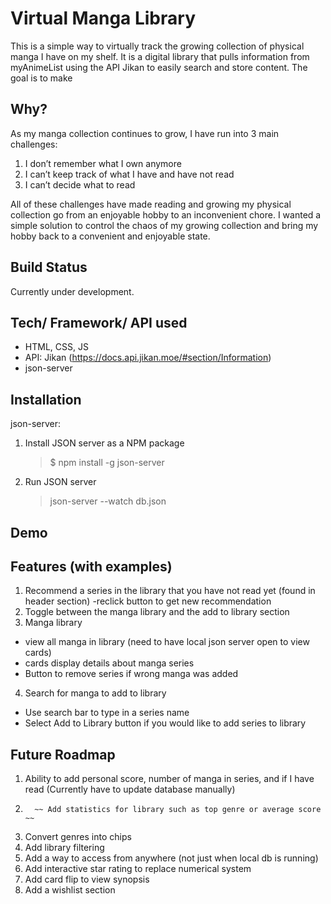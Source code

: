 # Virtual Manga Library

This is a simple way to virtually track the growing collection of physical manga I have on my shelf. It is a digital library that pulls information from myAnimeList using the API Jikan to easily search and store content. The goal is to make

## Why?

As my manga collection continues to grow, I have run into 3 main challenges:

1. I don’t remember what I own anymore
2. I can’t keep track of what I have and have not read
3. I can’t decide what to read

All of these challenges have made reading and growing my physical collection go from an enjoyable hobby to an inconvenient chore. I wanted a simple solution to control the chaos of my growing collection and bring my hobby back to a convenient and enjoyable state.

## Build Status

Currently under development.

## Tech/ Framework/ API used

- HTML, CSS, JS
- API: Jikan (https://docs.api.jikan.moe/#section/Information)
- json-server

## Installation

json-server:

1. Install JSON server as a NPM package
   > $ npm install -g json-server
2. Run JSON server
   > json-server --watch db.json

## Demo

## Features (with examples)

1. Recommend a series in the library that you have not read yet (found in header section)
   -reclick button to get new recommendation
2. Toggle between the manga library and the add to library section
3. Manga library

- view all manga in library (need to have local json server open to view cards)
- cards display details about manga series
- Button to remove series if wrong manga was added

4. Search for manga to add to library

- Use search bar to type in a series name
- Select Add to Library button if you would like to add series to library

## Future Roadmap

1.  Ability to add personal score, number of manga in series, and if I have read (Currently have to update database manually)
2.       ~~ Add statistics for library such as top genre or average score ~~
3.  Convert genres into chips
4.  Add library filtering
5.  Add a way to access from anywhere (not just when local db is running)
6.  Add interactive star rating to replace numerical system
7.  Add card flip to view synopsis
8.  Add a wishlist section
